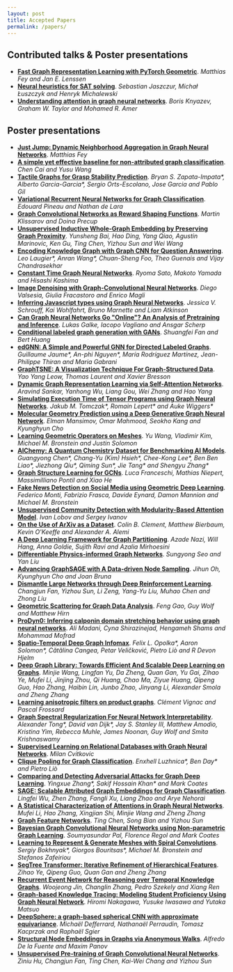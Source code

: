 ```yaml
---
layout: post
title: Accepted Papers
permalink: /papers/
---
```


## Contributed talks & Poster presentations

* [**Fast Graph Representation Learning with PyTorch Geometric**](/papers/2.pdf). *Matthias Fey and Jan E. Lenssen*
* [**Neural heuristics for SAT solving**](/papers/32.pdf). *Sebastian Jaszczur, Michał Łuszczyk and Henryk Michalewski*
* [**Understanding attention in graph neural networks**](/papers/54.pdf). *Boris Knyazev, Graham W. Taylor and Mohamed R. Amer*

## Poster presentations

* [**Just Jump: Dynamic Neighborhood Aggregation in Graph Neural Networks**](/papers/4.pdf). *Matthias Fey*
* [**A simple yet effective baseline for non-attributed graph classification**](/papers/5.pdf). *Chen Cai and Yusu Wang*
* [**Tactile Graphs for Grasp Stability Prediction**](/papers/7.pdf). *Bryan S. Zapata-Impata\*, Alberto Garcia-Garcia\*, Sergio Orts-Escolano, Jose Garcia and Pablo Gil*
* [**Variational Recurrent Neural Networks for Graph Classification**](/papers/9.pdf). *Edouard Pineau and Nathan de Lara*
* [**Graph Convolutional Networks as Reward Shaping Functions**](/papers/11.pdf). *Martin Klissarov and Doina Precup*
* [**Unsupervised Inductive Whole-Graph Embedding by Preserving Graph Proximity**](/papers/12.pdf). *Yunsheng Bai, Hao Ding, Yang Qiao, Agustin Marinovic, Ken Gu, Ting Chen, Yizhou Sun and Wei Wang*
* [**Encoding Knowledge Graph with Graph CNN for Question Answering**](/papers/14.pdf). *Leo Laugier\*, Anran Wang\*, Chuan-Sheng Foo, Theo Guenais and Vijay Chandrasekhar*
* [**Constant Time Graph Neural Networks**](/papers/15.pdf). *Ryoma Sato, Makoto Yamada and Hisashi Kashima*
* [**Image Denoising with Graph-Convolutional Neural Networks**](/papers/16.pdf). *Diego Valsesia, Giulia Fracastoro and Enrico Magli*
* [**Inferring Javascript types using Graph Neural Networks**](/papers/18.pdf). *Jessica V. Schrouff, Kai Wohlfahrt, Bruno Marnette and Liam Atkinson*
* [**Can Graph Neural Networks Go "Online"? An Analysis of Pretraining and Inference**](/papers/21.pdf). *Lukas Galke, Iacopo Vagliano and Ansgar Scherp*
* [**Conditional labeled graph generation with GANs**](/papers/22.pdf). *Shuangfei Fan and Bert Huang*
* [**edGNN: A Simple and Powerful GNN for Directed Labeled Graphs**](/papers/23.pdf). *Guillaume Jaume\*, An-phi Nguyen\*, María Rodríguez Martínez, Jean-Philippe Thiran and Maria Gabrani*
* [**GraphTSNE: A Visualization Technique For Graph-Structured Data**](/papers/24.pdf). *Yao Yang Leow, Thomas Laurent and Xavier Bresson*
* [**Dynamic Graph Representation Learning via Self-Attention Networks**](/papers/25.pdf). *Aravind Sankar, Yanhong Wu, Liang Gou, Wei Zhang and Hao Yang*
* [**Simulating Execution Time of Tensor Programs using Graph Neural Networks**](/papers/26.pdf). *Jakub M. Tomczak\*, Romain Lepert\* and Auke Wiggers\**
* [**Molecular Geometry Prediction using a Deep Generative Graph Neural Network**](/papers/27.pdf). *Elman Mansimov, Omar Mahmood, Seokho Kang and Kyunghyun Cho*
* [**Learning Geometric Operators on Meshes**](/papers/28.pdf). *Yu Wang, Vladimir Kim, Michael M. Bronstein and Justin Solomon*
* [**AlChemy: A Quantum Chemistry Dataset for Benchmarking AI Models**](/papers/31.pdf). *Guangyong Chen\*, Chang-Yu (Kim) Hsieh\*, Chee-Kong Lee\*, Ben Ben Liao\*, Jiezhong Qiu\*, Qiming Sun\*, Jie Tang\* and Shengyu Zhang\**
* [**Graph Structure Learning for GCNs**](/papers/33.pdf). *Luca Franceschi, Mathias Niepert, Massimilliano Pontil and Xiao He*
* [**Fake News Detection on Social Media using Geometric Deep Learning**](/papers/34.pdf). *Federico Monti, Fabrizio Frasca, Davide Eynard, Damon Mannion and Michael M. Bronstein*
* [**Unsupervised Community Detection with Modularity-Based Attention Model**](/papers/37.pdf). *Ivan Lobov and Sergey Ivanov*
* [**On the Use of ArXiv as a Dataset**](/papers/39.pdf). *Colin B. Clement, Matthew Bierbaum, Kevin O'Keeffe and Alexander A. Alemi*
* [**A Deep Learning Framework for Graph Partitioning**](/papers/41.pdf). *Azade Nazi, Will Hang, Anna Goldie, Sujith Ravi and Azalia Mirhoesini*
* [**Differentiable Physics-informed Graph Networks**](/papers/42.pdf). *Sungyong Seo and Yan Liu*
* [**Advancing GraphSAGE with A Data-driven Node Sampling**](/papers/44.pdf). *Jihun Oh, Kyunghyun Cho and Joan Bruna*
* [**Dismantle Large Networks through Deep Reinforcement Learning**](/papers/45.pdf). *Changjun Fan, Yizhou Sun, Li Zeng, Yang-Yu Liu, Muhao Chen and Zhong Liu*
* [**Geometric Scattering for Graph Data Analysis**](/papers/46.pdf). *Feng Gao, Guy Wolf and Matthew Hirn*
* [**ProDyn0: Inferring calponin domain stretching behavior using graph neural networks**](/papers/47.pdf). *Ali Madani, Cyna Shirazinejad, Hengameh Shams and Mohammad Mofrad*
* [**Spatio-Temporal Deep Graph Infomax**](/papers/48.pdf). *Felix L. Opolka\*, Aaron Solomon\*, Cătălina Cangea, Petar Veličković, Pietro Liò and R Devon Hjelm* 
* [**Deep Graph Library: Towards Efficient And Scalable Deep Learning on Graphs**](/papers/49.pdf). *Minjie Wang, Lingfan Yu, Da Zheng, Quan Gan, Yu Gai, Zihao Ye, Mufei Li, Jinjing Zhou, Qi Huang, Chao Ma, Ziyue Huang, Qipeng Guo, Hao Zhang, Haibin Lin, Junbo Zhao, Jinyang Li, Alexander Smola and Zheng Zhang*
* [**Learning anisotropic filters on product graphs**](/papers/51.pdf). *Clément Vignac and Pascal Frossard*
* [**Graph Spectral Regularization For Neural Network Interpretability**](/papers/53.pdf). *Alexander Tong\*, David van Dijk\*, Jay S. Stanley III, Matthew Amodio, Kristina Yim, Rebecca Muhle, James Noonan, Guy Wolf and Smita Krishnaswamy*
* [**Supervised Learning on Relational Databases with Graph Neural Networks**](/papers/55.pdf). *Milan Cvitkovic*
* [**Clique Pooling for Graph Classification**](/papers/56.pdf). *Enxhell Luzhnica\*, Ben Day\* and Pietro Liò*
* [**Comparing and Detecting Adversarial Attacks for Graph Deep Learning**](/papers/57.pdf). *Yingxue Zhang\*, Sakif Hossain Khan\* and Mark Coates*
* [**SAGE: Scalable Attributed Graph Embeddings for Graph Classification**](/papers/58.pdf). *Lingfei Wu, Zhen Zhang, Fangli Xu, Liang Zhao and Arye Nehorai*
* [**A Statistical Characterization of Attentions in Graph Neural Networks**](/papers/62.pdf). *Mufei Li, Hao Zhang, Xingjian Shi, Minjie Wang and Zheng Zhang*
* [**Graph Feature Networks**](/papers/63.pdf). *Ting Chen, Song Bian and Yizhou Sun*
* [**Bayesian Graph Convolutional Neural Networks using Non-parametric Graph Learning**](/papers/64.pdf). *Soumyasundar Pal, Florence Regol and Mark Coates*
* [**Learning to Represent & Generate Meshes with Spiral Convolutions**](/papers/66.pdf). *Sergiy Bokhnyak\*, Giorgos Bouritsas\*, Michael M. Bronstein and Stefanos Zafeiriou*
* [**SegTree Transformer: Iterative Refinement of Hierarchical Features**](/papers/67.pdf). *Zihao Ye, Qipeng Guo, Quan Gan and Zheng Zhang*
* [**Recurrent Event Network for Reasoning over Temporal Knowledge Graphs**](/papers/69.pdf). *Woojeong Jin, Changlin Zhang, Pedro Szekely and Xiang Ren*
* [**Graph-based Knowledge Tracing: Modeling Student Proficiency Using Graph Neural Network**](/papers/70.pdf). *Hiromi Nakagawa, Yusuke Iwasawa and Yutaka Matsuo*
* [**DeepSphere: a graph-based spherical CNN with approximate equivariance**](/papers/71,pdf). *Michaël Defferrard, Nathanaël Perraudin, Tomasz Kacprzak and Raphaël Sgier*
* [**Structural Node Embeddings in Graphs via Anonymous Walks**](/papers/72.pdf). *Alfredo De la Fuente and Maxim Panov*
* [**Unsupervised Pre-training of Graph Convolutional Neural Networks**](/papers/73.pdf). *Ziniu Hu, Changjun Fan, Ting Chen, Kai-Wei Chang and Yizhou Sun*
